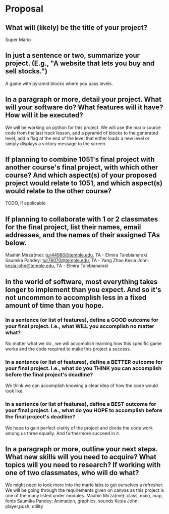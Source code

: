 # Proposal

## What will (likely) be the title of your project?

Super Mario

## In just a sentence or two, summarize your project. (E.g., "A website that lets you buy and sell stocks.")

A game with pyramid blocks where you pass levels.

## In a paragraph or more, detail your project. What will your software do? What features will it have? How will it be executed?

We will be working on python for this project. We will use the mario source code from the last track lesson, add a pyramid of blocks to the generated level, add a flag at the end of the level that either loads a new level or simply displays a victory message to the screen.

## If planning to combine 1051's final project with another course's final project, with which other course? And which aspect(s) of your proposed project would relate to 1051, and which aspect(s) would relate to the other course?

TODO, if applicable

## If planning to collaborate with 1 or 2 classmates for the final project, list their names, email addresses, and the names of their assigned TAs below.

Maahin Mirza(me): tur44980@temple.edu, TA - Elmira Talebianaraki
Saumika Pandey: tur78070@temple.edu, TA - Yang Zhao
Kesia John: kesia.john@temple.edu, TA - Elmira Talebianaraki

## In the world of software, most everything takes longer to implement than you expect. And so it's not uncommon to accomplish less in a fixed amount of time than you hope.

### In a sentence (or list of features), define a GOOD outcome for your final project. I.e., what WILL you accomplish no matter what?

No matter what we do , we will accomplish learning how this specific game works and the code required to make this project a success.

### In a sentence (or list of features), define a BETTER outcome for your final project. I.e., what do you THINK you can accomplish before the final project's deadline?

We think we can accomplish knowing a clear idea of how the code would look like.

### In a sentence (or list of features), define a BEST outcome for your final project. I.e., what do you HOPE to accomplish before the final project's deadline?

We hope to gain perfect clarity of the project and divide the code work among us three equally. And furthermore succeed in it.

## In a paragraph or more, outline your next steps. What new skills will you need to acquire? What topics will you need to research? If working with one of two classmates, who will do what?

We might need to look more into the mario labs to get ourselves a refresher. We will be going through the requirements given on canvas as this project is one of the many listed under modules.
Maahin Mirza(me): class, main, map, fonts
Saumika Pandey: Animation, graphics, sounds
Kesia John: player,push, utility
